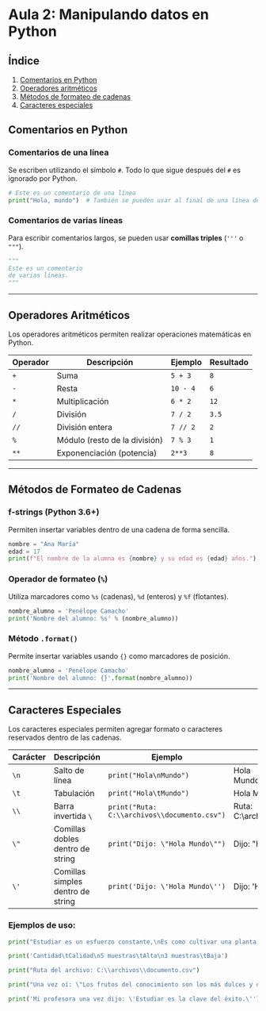 # Aula 2: Manipulando datos en Python

## Índice
1. [Comentarios en Python](#comentarios-en-python)
2. [Operadores aritméticos](#operadores-aritméticos)
3. [Métodos de formateo de cadenas](#métodos-de-formateo-de-cadenas)
4. [Caracteres especiales](#caracteres-especiales)

## Comentarios en Python

### Comentarios de una línea
Se escriben utilizando el símbolo `#`. Todo lo que sigue después del `#` es ignorado por Python.

```python
# Este es un comentario de una línea
print("Hola, mundo")  # También se pueden usar al final de una línea de código
```

### Comentarios de varias líneas
Para escribir comentarios largos, se pueden usar **comillas triples** (`'''` o `"""`).

```python
"""
Este es un comentario
de varias líneas.
"""
```

---

## Operadores Aritméticos
Los operadores aritméticos permiten realizar operaciones matemáticas en Python.

| **Operador** | **Descripción**               | **Ejemplo** | **Resultado** |
| ------------ | ----------------------------- | ----------- | ------------- |
| `+`          | Suma                          | `5 + 3`     | `8`           |
| `-`          | Resta                         | `10 - 4`    | `6`           |
| `*`          | Multiplicación                | `6 * 2`     | `12`          |
| `/`          | División                      | `7 / 2`     | `3.5`         |
| `//`         | División entera               | `7 // 2`    | `2`           |
| `%`          | Módulo (resto de la división) | `7 % 3`     | `1`           |
| `**`         | Exponenciación (potencia)     | `2**3`      | `8`           |

---

## Métodos de Formateo de Cadenas

### f-strings (Python 3.6+)
Permiten insertar variables dentro de una cadena de forma sencilla.

```python
nombre = "Ana María"
edad = 17
print(f"El nombre de la alumna es {nombre} y su edad es {edad} años.")
```

### Operador de formateo (`%`)
Utiliza marcadores como `%s` (cadenas), `%d` (enteros) y `%f` (flotantes).

```python
nombre_alumno = 'Penélope Camacho'
print('Nombre del alumno: %s' % (nombre_alumno))
```

### Método `.format()`
Permite insertar variables usando `{}` como marcadores de posición.

```python
nombre_alumno = 'Penélope Camacho'
print('Nombre del alumno: {}'.format(nombre_alumno))
```

---

## Caracteres Especiales
Los caracteres especiales permiten agregar formato o caracteres reservados dentro de las cadenas.

| **Carácter** | **Descripción**                   | **Ejemplo**                                  | **Salida**                      |
| ------------ | --------------------------------- | -------------------------------------------- | ------------------------------- |
| `\n`         | Salto de línea                    | `print("Hola\nMundo")`                       | Hola <br> Mundo                 |
| `\t`         | Tabulación                        | `print("Hola\tMundo")`                       | Hola    Mundo                   |
| `\\`         | Barra invertida `\`               | `print("Ruta: C:\\archivos\\documento.csv")` | Ruta: C:\archivos\documento.csv |
| `\"`         | Comillas dobles dentro de string  | `print("Dijo: \"Hola Mundo\"")`              | Dijo: "Hola Mundo"              |
| `\'`         | Comillas simples dentro de string | `print('Dijo: \'Hola Mundo\'')`              | Dijo: 'Hola Mundo'              |

### Ejemplos de uso:
```python
print("Estudiar es un esfuerzo constante,\nEs como cultivar una planta,\nNecesitamos dedicación y paciencia,\nPara ver madurar el fruto.")

print('Cantidad\tCalidad\n5 muestras\tAlta\n3 muestras\tBaja')

print("Ruta del archivo: C:\\archivos\\documento.csv")

print("Una vez oí: \"Los frutos del conocimiento son los más dulces y duraderos de todos.\"")

print('Mi profesora una vez dijo: \'Estudiar es la clave del éxito.\'')
```